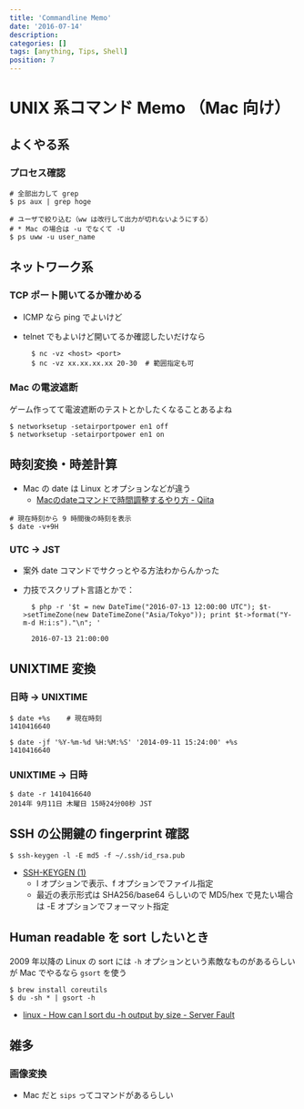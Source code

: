 ```yaml
---
title: 'Commandline Memo'
date: '2016-07-14'
description:
categories: []
tags: [anything, Tips, Shell]
position: 7
---
```


# UNIX 系コマンド Memo （Mac 向け）

## よくやる系

### プロセス確認

    # 全部出力して grep
    $ ps aux | grep hoge

    # ユーザで絞り込む（ww は改行して出力が切れないようにする）
    # * Mac の場合は -u でなくて -U
    $ ps uww -u user_name

## ネットワーク系

### TCP ポート開いてるか確かめる

- ICMP なら ping でよいけど
- telnet でもよいけど開いてるか確認したいだけなら

        $ nc -vz <host> <port>
        $ nc -vz xx.xx.xx.xx 20-30  # 範囲指定も可

### Mac の電波遮断

ゲーム作ってて電波遮断のテストとかしたくなることあるよね

    $ networksetup -setairportpower en1 off
    $ networksetup -setairportpower en1 on

## 時刻変換・時差計算

- Mac の date は Linux とオプションなどが違う
    - [Macのdateコマンドで時間調整するやり方 - Qiita](http://qiita.com/hid_tgc/items/a82e00112a3683ede528)

```
# 現在時刻から 9 時間後の時刻を表示
$ date -v+9H
```

### UTC → JST

- 案外 date コマンドでサクっとやる方法わからんかった
- 力技でスクリプト言語とかで：

        $ php -r '$t = new DateTime("2016-07-13 12:00:00 UTC"); $t->setTimeZone(new DateTimeZone("Asia/Tokyo")); print $t->format("Y-m-d H:i:s")."\n"; '
        
        2016-07-13 21:00:00

## UNIXTIME 変換

### 日時 → UNIXTIME

    $ date +%s    # 現在時刻 
    1410416640

    $ date -jf '%Y-%m-%d %H:%M:%S' '2014-09-11 15:24:00' +%s
    1410416640

### UNIXTIME → 日時

    $ date -r 1410416640
    2014年 9月11日 木曜日 15時24分00秒 JST

## SSH の公開鍵の fingerprint 確認

    $ ssh-keygen -l -E md5 -f ~/.ssh/id_rsa.pub

- [SSH-KEYGEN (1)](http://euske.github.io/openssh-jman/ssh-keygen.html)
    - l オプションで表示、f オプションでファイル指定
    - 最近の表示形式は SHA256/base64 らしいので
      MD5/hex で見たい場合は -E オプションでフォーマット指定

## Human readable を sort したいとき
2009 年以降の Linux の sort には `-h` オプションという素敵なものがあるらしいが
Mac でやるなら `gsort` を使う

    $ brew install coreutils
    $ du -sh * | gsort -h

- [linux - How can I sort du -h output by size - Server Fault](http://serverfault.com/questions/62411/how-can-i-sort-du-h-output-by-size)

## 雑多

### 画像変換

- Mac だと `sips` ってコマンドがあるらしい


